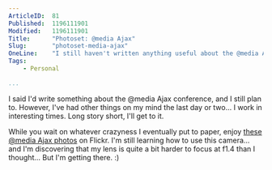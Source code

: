 ```yaml
---
ArticleID:  81
Published:  1196111901
Modified:   1196111901
Title:      "Photoset: @media Ajax"
Slug:       "photoset-media-ajax"
OneLine:    "I still haven't written anything useful about the @media Ajax conference, but here are some lovely pictures.  Should be worth about 64,000 words, right?"
Tags:       
    - Personal

...
```

I said I'd write something about the @media Ajax conference, and I still plan to.  However, I've had other things on my mind the last day or two...  I work in interesting times.  Long story short, I'll get to it.

While you wait on whatever crazyness I eventually put to paper, enjoy [these @media Ajax photos][flickr] on Flickr.  I'm still learning how to use this camera...  and I'm discovering that my lens is quite a bit harder to focus at f1.4 than I thought...  But I'm getting there.  :)

[flickr]: http://flickr.com/photos/mikewest/sets/72157603291874144/ "Mike West: @media Ajax photoset" 